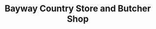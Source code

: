 ---
title: "Bayway Country Store and Butcher Shop"
url: /saint-petersburg/bayway-country-store-and-butcher-shop/
shop: general
---